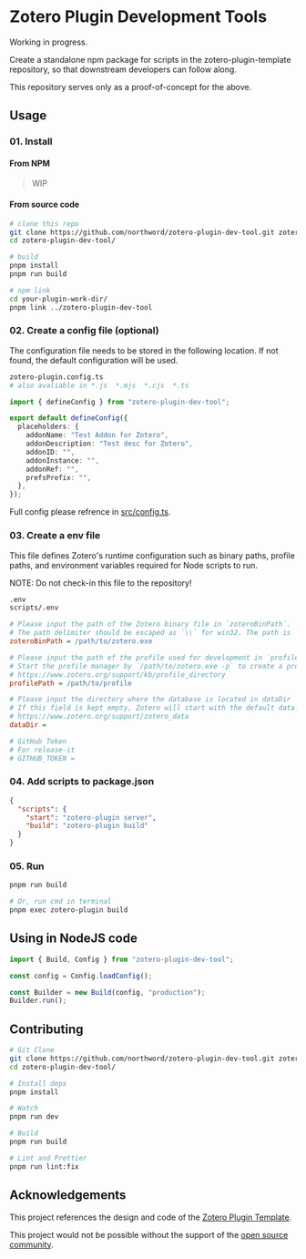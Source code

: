 # Zotero Plugin Development Tools

Working in progress.

Create a standalone npm package for scripts in the zotero-plugin-template repository, so that downstream developers can follow along.

This repository serves only as a proof-of-concept for the above.

## Usage

### 01. Install

#### From NPM

> WIP

#### From source code

```bash
# clone this repo
git clone https://github.com/northword/zotero-plugin-dev-tool.git zotero-plugin-dev-tool/
cd zotero-plugin-dev-tool/

# build
pnpm install
pnpm run build

# npm link
cd your-plugin-work-dir/
pnpm link ../zotero-plugin-dev-tool
```

### 02. Create a config file (optional)

The configuration file needs to be stored in the following location. If not found, the default configuration will be used.

```bash
zotero-plugin.config.ts
# also avaliable in *.js  *.mjs  *.cjs  *.ts
```

```ts
import { defineConfig } from "zotero-plugin-dev-tool";

export default defineConfig({
  placeholders: {
    addonName: "Test Addon for Zotero",
    addonDescription: "Test desc for Zotero",
    addonID: "",
    addonInstance: "",
    addonRef: "",
    prefsPrefix: "",
  },
});
```

Full config please refrence in [src/config.ts](./src/types.ts).

### 03. Create a env file

This file defines Zotero's runtime configuration such as binary paths, profile paths, and environment variables required for Node scripts to run.

NOTE: Do not check-in this file to the repository!

```bash
.env
scripts/.env
```

```ini
# Please input the path of the Zotero binary file in `zoteroBinPath`.
# The path delimiter should be escaped as `\\` for win32. The path is `*/Zotero.app/Contents/MacOS/zotero` for MacOS.
zoteroBinPath = /path/to/zotero.exe

# Please input the path of the profile used for development in `profilePath`.
# Start the profile manager by `/path/to/zotero.exe -p` to create a profile for development
# https://www.zotero.org/support/kb/profile_directory
profilePath = /path/to/profile

# Please input the directory where the database is located in dataDir
# If this field is kept empty, Zotero will start with the default data.
# https://www.zotero.org/support/zotero_data
dataDir =

# GitHub Token
# For release-it
# GITHUB_TOKEN =
```

### 04. Add scripts to package.json

```json
{
  "scripts": {
    "start": "zotero-plugin server",
    "build": "zotero-plugin build"
  }
}
```

### 05. Run

```bash
pnpm run build

# Or, run cmd in terminal
pnpm exec zotero-plugin build
```

## Using in NodeJS code

```ts
import { Build, Config } from "zotero-plugin-dev-tool";

const config = Config.loadConfig();

const Builder = new Build(config, "production");
Builder.run();
```

## Contributing

```bash
# Git Clone
git clone https://github.com/northword/zotero-plugin-dev-tool.git zotero-plugin-dev-tool
cd zotero-plugin-dev-tool/

# Install deps
pnpm install

# Watch
pnpm run dev

# Build
pnpm run build

# Lint and Prettier
pnpm run lint:fix
```

## Acknowledgements

This project references the design and code of the [Zotero Plugin Template](https://github.com/windingwind/zotero-plugin-template).

This project would not be possible without the support of the [open source community](https://github.com/northword/zotero-plugin-dev-tool/network/dependencies).
